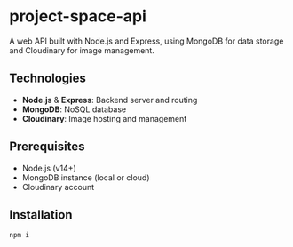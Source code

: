 # project-space-api

A web API built with Node.js and Express, using MongoDB for data storage and Cloudinary for image management.

## Technologies

- **Node.js** & **Express**: Backend server and routing
- **MongoDB**: NoSQL database
- **Cloudinary**: Image hosting and management

## Prerequisites

- Node.js (v14+)
- MongoDB instance (local or cloud)
- Cloudinary account

## Installation

```bash
npm i
```
